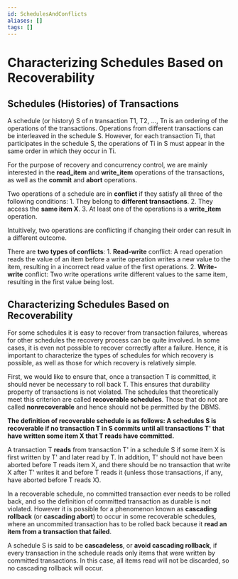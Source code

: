 ```yaml
---
id: SchedulesAndConflicts
aliases: []
tags: []
---
```

# Characterizing Schedules Based on Recoverability

## Schedules (Histories) of Transactions

A schedule (or history) S of n transaction T1, T2, ..., Tn is an ordering of the operations of the transactions. Operations from different transactions can be interleaved in the schedule S. However, for each transaction Ti, that participates in the schedule S, the operations of Ti in S must appear in the same order in which they occur in Ti.

For the purpose of recovery and concurrency control, we are mainly interested in the **read_item** and **write_item** operations of the transactions, as well as the **commit** and **abort** operations.

Two operations of a schedule are in **conflict** if they satisfy all three of the following conditions:
    1. They belong to **different transactions**.
    2. They access the **same item X**.
    3. At least one of the operations is a **write_item** operation.

Intuitively, two operations are conflicting if changing their order can result in a different outcome.

There are **two types of conflicts**:
    1. **Read-write** conflict: A read operation reads the value of an item before a write operation writes a new value to the item, resulting in a incorrect read value of the first operations.
    2. **Write-write** conflict: Two write operations write different values to the same item, resulting in the first value being lost.


## Characterizing Schedules Based on Recoverability

For some schedules it is easy to recover from transaction failures, whereas for other schedules the recovery process can be quite involved. In some cases, it is even not possible to recover correctly after a failure. Hence, it is important to characterize the types of schedules for which recovery is possible, as well as those for which recovery is relatively simple.

First, we would like to ensure that, once a transaction T is committed, it should never be necessary to roll back T. This ensures that durability property of transactions is not violated. The schedules that theoretically meet this criterion are called **recoverable schedules**. Those that do not are called **nonrecoverable** and hence should not be permitted by the DBMS.

**The definition of recoverable schedule is as follows: A schedules S is recoverable if no transaction T in S commits until all transactions T' that have written some item X that T reads have committed.**

A transaction T **reads** from transaction T' in a schedule S if some item X is first written by T' and later read by T. In addition, T' should not have been aborted before T reads item X, and there should be no transaction that write X after T' writes it and before T reads it (unless those transactions, if any, have aborted before T reads X).

In a recoverable schedule, no committed transaction ever needs to be rolled back, and so the definition of committed transaction as durable is not violated. However it is possible for a phenomenon known as **cascading rollback** (or **cascading abort**) to occur in some recoverable schedules, where an uncommited transaction has to be rolled back because it **read an item from a transaction that failed**.

A schedule S is said to be **cascadeless**, or **avoid cascading rollback**, if every transaction in the schedule reads only items that were written by committed transactions. In this case, all items read will not be discarded, so no cascading rollback will occur.
